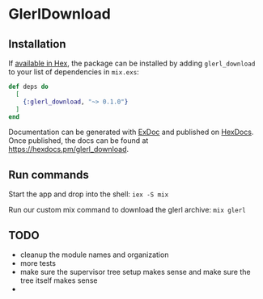 # GlerlDownload

## Installation

If [available in Hex](https://hex.pm/docs/publish), the package can be installed
by adding `glerl_download` to your list of dependencies in `mix.exs`:

```elixir
def deps do
  [
    {:glerl_download, "~> 0.1.0"}
  ]
end
```

Documentation can be generated with [ExDoc](https://github.com/elixir-lang/ex_doc)
and published on [HexDocs](https://hexdocs.pm). Once published, the docs can
be found at <https://hexdocs.pm/glerl_download>.

## Run commands

Start the app and drop into the shell:
```iex -S mix```

Run our custom mix command to download the glerl archive:
```mix glerl```

## TODO

  - cleanup the module names and organization
  - more tests
  - make sure the supervisor tree setup makes sense and make sure the tree itself makes sense
  - 